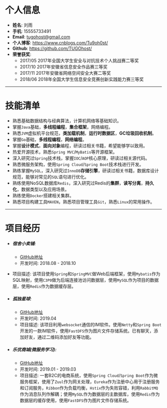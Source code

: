 # 个人信息
 - **姓名**: 刘雨
 - **手机**: 15555733491
 - **Email**: tugohost@gmail.com
 - **个人博客**: https://www.cnblogs.com/Tu9oh0st/
 - **Github**: https://github.com/TUGOhost/
 - **荣誉获奖**: 
   - 2017/05 2017年全国大学生安全与对抗技术个人挑战赛二等奖
   - 2017/10 2017年安徽省信息安全作品赛三等奖
   - 2017/11 2017年安徽省网络空间安全大赛二等奖
   - 2018/06 2018年全国大学生信息安全竞赛创新实践能力赛三等奖  
---
# 技能清单

- 熟悉基础数据结构与经典算法，计算机网络等基础知识。
- 掌握`Java`基础，**多线程编程**，**集合框架**，网络编程。
- 熟悉`JVM`虚拟机平台规范，**类加载机制**，**运行时数据区**，**GC垃圾回收机制**。
- 掌握`Go`基础，**多线程编程**，**网络编程**。
- 掌握**设计模式**，**面向对象**编程，研读过相关书籍，希望能够学以致用。
- 热爱开源技术，熟悉`Spring MVC`/`MyBatis`等开源框架。
- 深入研究过`Spring`技术栈，掌握`IOC`/`AOP`核心原理，研读过相关源代码。
- 熟悉微服务架构，使用`Spring Cloud`/`Spring Boot`技术栈进行开发。
- 熟练掌握`MySQL`，深入研究过`InnoDB`**存储引擎**，研读过相关书籍，数据库设计规范，能够对常见的`SQL`语句进行优化。
- 熟练使用NoSQL数据库`Redis`，深入研究过Redis的**集群**，**读写分离**，**持久化**，数据类型以及应用场景。
- 熟练使用`Docker`搭建相关集群。
- 熟悉项目构建工具`MAVEN`，熟悉项目管理工具`Git`，熟悉`Linux`的常用操作。
---
# 项目经历

 - ##### 宿舍小卖铺:
   - [GitHub地址](https://github.com/TUGOhost/DormitorySho)
   - 开发时间: 2018.08 - 2018.10
- 项目描述: 该项目使用`Spring`和`SpringMVC`做Web后端框架，使用`Mybatis`作为SQL映射，使用`C3P0`做为后端连接池访问数据层，使用`MySQL`作为项目的数据层，使用`Redis`作为数据缓存层。
  
- ##### 孤独星球:

  - [GitHub地址](https://github.com/TUGOhost/LonelyPlanet)
  - 开发时间: 2019.04
  - 项目描述: 该项目利用`websocket`通信的IM软件。使用`Netty`和`Spring Boot`开发的一款IM软件，使用`FastDFS`作为图片文件存储系统。已有聊天，添加好友，通过二维码添加好友等功能。

- ##### 乐优商城(微服务学习):
  - [GitHub地址](https://github.com/TUGOhost/leyou)
  - 开发时间: 2019.01 - 2019.03
  - 项目描述: 一套B2C的电商系统，使用`Spring Cloud`/`Spring Boot`作为微服务框架，使用了`Zuul`作为网关处理，`Eureka`作为注册中心用于注册服务和订阅服务，`Ribbon`作为负载均衡，`Hstix`作为失败容错，利用`RabbitMQ`作为消息队列作解耦；使用`MySQL`作为数据层的主数据库，使用`Redis`作为数据层的缓存使用，使用`FastDFS`作为图片文件存储系统。

